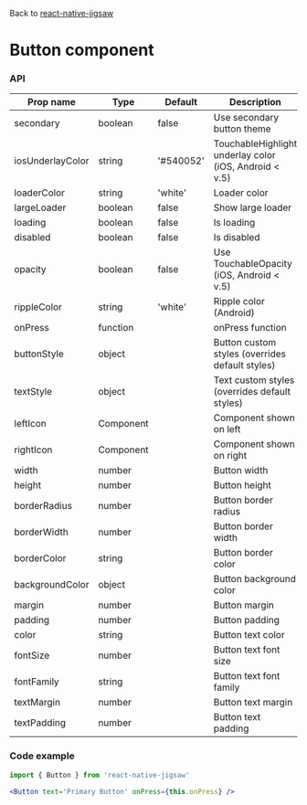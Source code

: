 Back to [react-native-jigsaw](../../README.md)

Button component
================
### API
Prop name        | Type      | Default   | Description
---------------- | --------- | --------- | ------------------------------------------------------
secondary        | boolean   | false     | Use secondary button theme
iosUnderlayColor | string    | '#540052' | TouchableHighlight underlay color (iOS, Android < v.5)
loaderColor      | string    | 'white'   | Loader color
largeLoader      | boolean   | false     | Show large loader
loading          | boolean   | false     | Is loading
disabled         | boolean   | false     | Is disabled
opacity          | boolean   | false     | Use TouchableOpacity (iOS, Android < v.5)
rippleColor      | string    | 'white'   | Ripple color (Android)
onPress          | function  |           | onPress function
buttonStyle      | object    |           | Button custom styles (overrides default styles)
textStyle        | object    |           | Text custom styles (overrides default styles)
leftIcon         | Component |           | Component shown on left
rightIcon        | Component |           | Component shown on right
width            | number    |           | Button width
height           | number    |           | Button height
borderRadius     | number    |           | Button border radius
borderWidth      | number    |           | Button border width 
borderColor      | string    |           | Button border color
backgroundColor  | object    |           | Button background color
margin           | number    |           | Button margin
padding          | number    |           | Button padding
color            | string    |           | Button text color
fontSize         | number    |           | Button text font size
fontFamily       | string    |           | Button text font family
textMargin       | number    |           | Button text margin
textPadding      | number    |           | Button text padding


### Code example

```jsx
import { Button } from 'react-native-jigsaw'

<Button text='Primary Button' onPress={this.onPress} />
```
